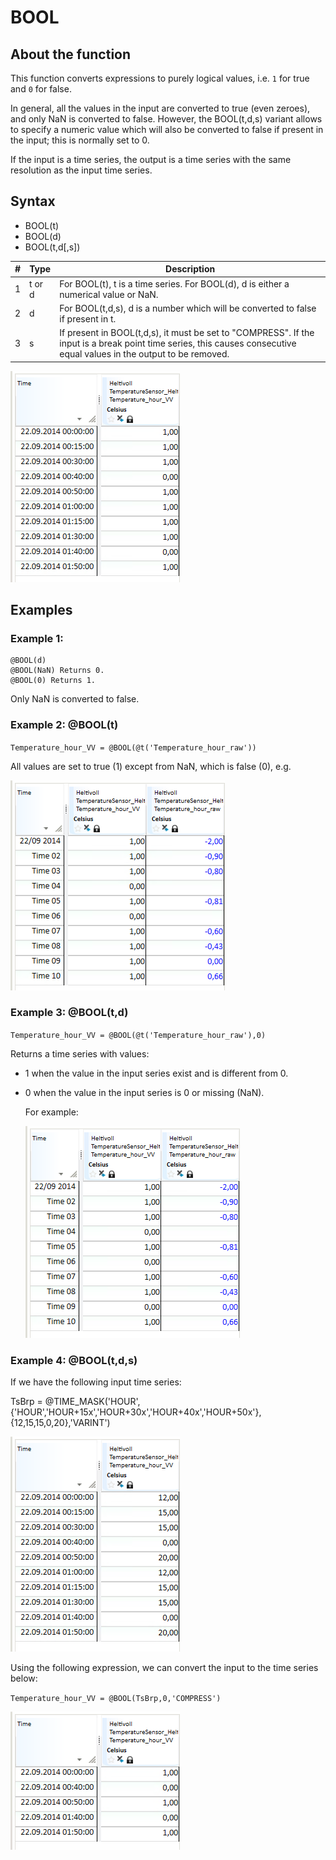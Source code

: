 # BOOL
## About the function
This function converts expressions to purely logical values, i.e. `1` for true
and `0` for false.

In general, all the values in the input are converted to true (even zeroes), and
only NaN is converted to false. However, the BOOL(t,d,s) variant allows to
specify a numeric value which will also be converted to false if present in the
input; this is normally set to 0.

If the input is a time series, the output is a time series with the same
resolution as the input time series.

## Syntax
- BOOL(t)
- BOOL(d)
- BOOL(t,d[,s])




| # | Type | Description |
|---|---|---|
| 1 | t or d | For BOOL(t), t is a time series. For BOOL(d), d is either a numerical value or NaN. |
| 2 | d | For BOOL(t,d,s), d is a number which will be converted to false if present in t. |
| 3 | s | If present in BOOL(t,d,s), it must be set to "COMPRESS". If the input is a break point time series, this causes consecutive equal values in the output to be removed. |



  ![](Images/ex_BOOL-nimbustable1.png)

## Examples
### Example 1: 
```
@BOOL(d)
@BOOL(NaN) Returns 0.
@BOOL(0) Returns 1.
```
Only NaN is converted to false.

### Example 2: @BOOL(t)
  `Temperature_hour_VV = @BOOL(@t('Temperature_hour_raw'))`

  All values are set to true (1) except from NaN, which is false (0), e.g.

  ![](Images/ex_BOOL-nimbustable2.png)



### Example 3: @BOOL(t,d)
  `Temperature_hour_VV = @BOOL(@t('Temperature_hour_raw'),0)`

  Returns a time series with values:

- 1 when the value in the input series exist and is different from 0.
- 0 when the value in the input series is 0 or missing (NaN).


  For example:

  ![](Images/ex_BOOL-nimbustable3.png)



### Example 4: @BOOL(t,d,s)
  If we have the following input time series:

TsBrp =
@TIME_MASK('HOUR',{'HOUR','HOUR+15x','HOUR+30x','HOUR+40x','HOUR+50x'},{12,15,15,0,20},'VARINT')

  ![](Images/ex_BOOL-nimbustable4.png)

Using the following expression, we can convert the input to the time series
below:

  `Temperature_hour_VV = @BOOL(TsBrp,0,'COMPRESS')`

  ![](Images/ex_BOOL-nimbustable5.png)
